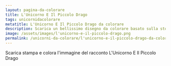 ```yaml
---
layout: pagina-da-colorare
title: L'Unicorno E Il Piccolo Drago
tags: unicornidacolorare
metatitle: L'Unicorno E Il Piccolo Drago da colorare
description: Scarica un bellissimo disegno da colorare basato sulla storia L'Unicorno E Il Piccolo Drago
image: /assets/images/l'unicorno-e-il-piccolo-drago.png
permalink: /unicorni-da-colorare/l'unicorno-e-il-piccolo-drago-da-colorare.html
---
```

Scarica stampa e colora l'immagine del racconto L'Unicorno E Il Piccolo Drago
